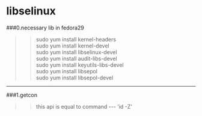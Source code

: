 # libselinux  
###0.necessary lib in fedora29   
   >>sudo yum install kernel-headers  
   >>sudo yum install kernel-devel  
   >>sudo yum install libselinux-devel  
   >>sudo yum install audit-libs-devel  
   >>sudo yum install keyutils-libs-devel  
   >>sudo yum install libsepol  
   >>sudo yum install libsepol-devel 
--- 
###1.getcon  
   >>this api is equal to command --- 'id -Z'  

